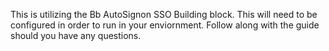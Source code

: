 This is utilizing the Bb AutoSignon SSO Building block. This will need to 
be configured in order to run in your enviornment. Follow along with the 
guide should you have any questions. 

